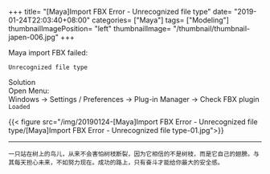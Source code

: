 +++
title= "[Maya]Import FBX Error - Unrecognized file type"
date= "2019-01-24T22:03:40+08:00"
categories= ["Maya"]
tags= ["Modeling"]
thumbnailImagePosition= "left"
thumbnailImage= "/thumbnail/thumbnail-japen-006.jpg"
+++

Maya import FBX failed:  
<!--more-->
`Unrecognized file type`

Solution  
Open Menu:  
Windows -> Settings / Preferences -> Plug-in Manager -> Check FBX plugin `Loaded`

{{< figure src="/img/20190124-[Maya]Import FBX Error - Unrecognized file type/[Maya]Import FBX Error - Unrecognized file type-01.jpg">}}

***
`一只站在树上的鸟儿，从来不会害怕树枝断裂，因为它相信的不是树枝，而是它自己的翅膀。与其每天担心未来，不如努力现在。成功的路上，只有奋斗才能给你最大的安全感。`